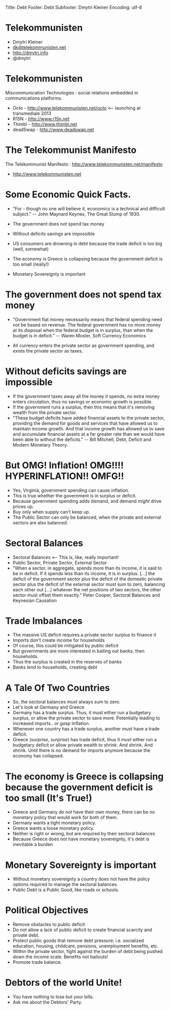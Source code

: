 Title: Debt
Footer: Debt
Subfooter: Dmytri Kleiner
Encoding: utf-8

# Telekommunisten

- Dmytri Kleiner
- dk@telekommunisten.net
- http://dmytri.info
- @dmytri

# Telekommunisten

Miscommunication Technologies
:    social relations embedded in communications platforms.

- Octo - http://www.telekommunisten.net/octo  <-- launching at transmediale 2013
- R15N - http://www.r15n.net
- Thimbl - http://www.thimbl.net
- deadSwap - http://www.deadswap.net

# The Telekommunist Manifesto

The Telekommunist Manifesto
: http://www.telekommunisten.net/manifesto

- http://www.telekommunisten.net


# Some Economic Quick Facts.

- "For - though no one will believe it, economics is a technical and difficult subject."
  -- John Maynard Keynes, The Great Slump of 1930.

- The government does not spend tax money
- Without deficits savings are impossible
- US consumers are drowning in debt because the trade deficit is too big (well, somewhat)
- The economy is Greece is collapsing because the government deficit is too small (really!)
- Monetary Sovereignty is important

# The government does not spend tax money

- "Government fiat money necessarily means that federal spending need not be based on revenue. The federal government has no more money at its disposal when the federal budget is in surplus, than when the budget is in deficit." -- Waren Mosler, Soft Currency Economics

- All currency enters the private sector as government spending, and exists the private sector as taxes.


# Without deficits savings are impossible

- If the government taxes away all the money it spends, no extra money enters circulation, thus no savings or economic growth is possible.
- If the government runs a surplus, then this means that it's removing wealth from the private sector.
- "These budget deficits have added financial assets to the private sector, providing the demand for goods and services that have allowed us to maintain income growth. And that income growth has allowed us to save and accumulate financial assets at a far greater rate than we would have been able to without the deficits." -- Bill Mitchell, Debt, Deficit and Modern Monetary Theory.


# But OMG! Inflation! OMG!!!!  HYPERINFLATION!! OMFG!!

- Yes, Virginia, government spending can cause inflation.
- This is true whether the government is in surplus or deficit.
- Because government spending adds demand, and demand *might* drive prices up.
- Buy only when supply can't keep up.
- The Public Sector can only be balanced, when the private and external sectors are also balanced.

# Sectoral Balances

- Sectoral Balances <-- This is, like, really important!
- Public Sector, Private Sector, External Sector
- "When a sector, in aggregate, spends more than its income, it is said to be in deficit. If it spends less than its income, it is in surplus. [...] the deficit of the government sector plus the deficit of the domestic private sector plus the deficit of the external sector must sum to zero, balancing each other out [...] whatever the net positions of two sectors, the other sector must offset them exactly." Peter Cooper, Sectoral Balances and Keynesian Causation

# Trade Imbalances

- The massive US deficit requires a private sector surplus to finance it
- Imports don't create income for households
- Of course, this could be mitigated by public deficit
- But governments are more interested in bailing out banks, then households.
- Thus the surplus is created in the reserves of banks
- Banks lend to households, creating debt

# A Tale Of Two Countries

- So, the sectoral balances *must* always sum to zero.
- Let's look at Germany and Greece
- Germany has a trade surplus. Thus, it must either run a budgetary surplus, or allow the private sector to save more. Potentially leading to increased imports.. or *gasp* Inflation.
- Whenever one country has a trade surplus, another *must* have a trade deficit.
- Greece (*surprise, surprise*) has trade deficit, thus it *must* either run a budgetary deficit or allow private wealth to shrink. And shrink. And shrink. Until there is no demand for imports anymore because the economy has collapsed.


# The economy is Greece is collapsing because the government deficit is too small (It's True!)

- Greece and Germany do not have their own money, there can be no monetary policy that would work for both of them.
- Germany wants a tight monetary policy.
- Greece wants a loose monetary policy.
- Neither is right or wrong, but are required by their sectoral balances
- Because Greece does not have monetary sovereignty, it's debt is inevitable a burden

# Monetary Sovereignty is important

- Without monetary sovereignty a country does not have the policy options required to manage the sectoral balances.
- Public Debt is a Public Good, like roads or schools.

# Political Objectives

- Remove obstacles to public deficit
- Do not allow a lack of public deficit to create financial scarcity and private debt.
- Protect public goods that remove debt pressure; i.e. socialized education, housing, childcare, pensions, unemployment benefits, etc.
- Within the private sector, fight against the burden of debt being pushed down the income scale. Benefits not bailouts!
- Promote trade balance.

# Debtors of the world Unite!

- You have nothing to lose but your bills.
- Ask me about the Debtors' Party.


